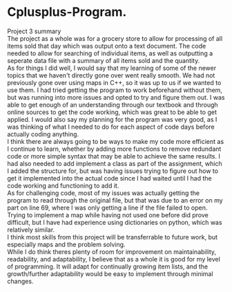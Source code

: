 # Cplusplus-Program.
Project 3 summary <br>
The project as a whole was for a grocery store to allow for processing of all items sold that day which was output onto a text document. The code needed to allow for searching of individual items, as well as outputting a seperate data file with a summary of all items sold and the quantity.  
As for things I did well, I would say that my learning of some of the newer topics that we haven't directly gone over went really smooth. We had not previously gone over using maps in C++, so it was up to us if we wanted to use them. I had tried getting the program to work beforehand without them, but was running into more issues and opted to try and figure them out. I was able to get enough of an understanding through our textbook and through online sources to get the code working, which was great to be able to get applied. I would also say my planning for the program was very good, as I was thinking of what I needed to do for each aspect of code days before actually coding anything.  
I think there are always going to be ways to make my code more efficient as I continue to learn, whether by adding more functions to remove redundant code or more simple syntax that may be able to achieve the same results. I had also needed to add implement a class as part of the assignment, which I added the structure for, but was having issues trying to figure out how to get it implemented into the actual code since I had waited until I had the code working and functioning to add it.  
As for challenging code, most of my issues was actually getting the program to read through the original file, but that was due to an error on my part on line 69, where I was only getting a line if the file failed to open. Trying to implement a map while having not used one before did prove difficult, but I have had experience using dictionaries on python, which was relatively similar.  
I think most skills from this project will be transferrable to future work, but especially maps and the problem solving.  
While I do think theres plenty of room for improvement on maintainability, readability, and adaptability, I believe that as a whole it is good for my level of programming. It will adapt for continually growing item lists, and the growth/further adaptability would be easy to implement through minimal changes.  
